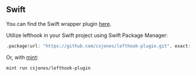 ## Swift

You can find the Swift wrapper plugin [here](https://github.com/csjones/lefthook-plugin).

Utilize lefthook in your Swift project using Swift Package Manager:

```swift
.package(url: "https://github.com/csjones/lefthook-plugin.git", exact: "1.10.1"),
```

Or, with [mint](https://github.com/yonaskolb/Mint):

```bash
mint run csjones/lefthook-plugin
```
